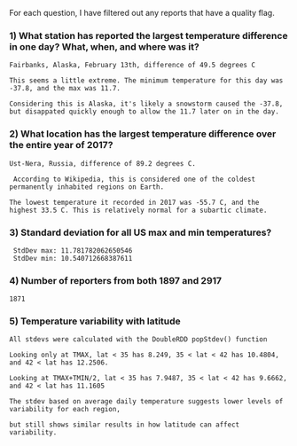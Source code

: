 For each question, I have filtered out any reports that have a quality flag.

### 1) What station has reported the largest temperature difference in one day? What, when, and where was it?
    
    Fairbanks, Alaska, February 13th, difference of 49.5 degrees C

    This seems a little extreme. The minimum temperature for this day was -37.8, and the max was 11.7.
    
    Considering this is Alaska, it's likely a snowstorm caused the -37.8, but disappated quickly enough to allow the 11.7 later on in the day. 

### 2) What location has the largest temperature difference over the entire year of 2017?

    Ust-Nera, Russia, difference of 89.2 degrees C.
    
     According to Wikipedia, this is considered one of the coldest permanently inhabited regions on Earth.

    The lowest temperature it recorded in 2017 was -55.7 C, and the highest 33.5 C. This is relatively normal for a subartic climate.  


### 3) Standard deviation for all US max and min temperatures?

     StdDev max: 11.781782062650546 
     StdDev min: 10.540712668387611

### 4) Number of reporters from both 1897 and 2917

    1871

### 5) Temperature variability with latitude

    All stdevs were calculated with the DoubleRDD popStdev() function

    Looking only at TMAX, lat < 35 has 8.249, 35 < lat < 42 has 10.4804, and 42 < lat has 12.2506.

    Looking at TMAX+TMIN/2, lat < 35 has 7.9487, 35 < lat < 42 has 9.6662, and 42 < lat has 11.1605

    The stdev based on average daily temperature suggests lower levels of variability for each region,
    
    but still shows similar results in how latitude can affect variability. 

     